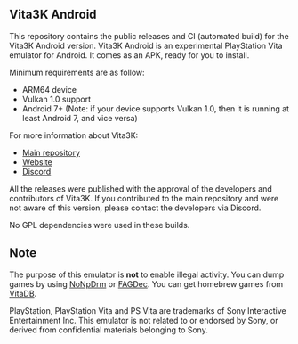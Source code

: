 ## Vita3K Android

This repository contains the public releases and CI (automated build) for the Vita3K Android version.
Vita3K Android is an experimental PlayStation Vita emulator for Android. It comes as an APK, ready for you to install.

Minimum requirements are as follow:
- ARM64 device
- Vulkan 1.0 support
- Android 7+ (Note: if your device supports Vulkan 1.0, then it is running at least Android 7, and vice versa)

For more information about Vita3K:
- [Main repository](https://github.com/Vita3K/Vita3K)
- [Website](https://vita3k.org/)
- [Discord](https://discord.gg/MaWhJVH)

All the releases were published with the approval of the developers and contributors of Vita3K. If you contributed to the main repository and were not aware of this version, please contact the developers via Discord.

No GPL dependencies were used in these builds.

## Note

The purpose of this emulator is **not** to enable illegal activity. You can dump games by using [NoNpDrm](https://github.com/TheOfficialFloW/NoNpDrm) or [FAGDec](https://github.com/CelesteBlue-dev/PSVita-RE-tools/tree/master/FAGDec/build). You can get homebrew games from [VitaDB](https://vitadb.rinnegatamante.it/).

PlayStation, PlayStation Vita and PS Vita are trademarks of Sony Interactive Entertainment Inc. This emulator is not related to or endorsed by Sony, or derived from confidential materials belonging to Sony.
